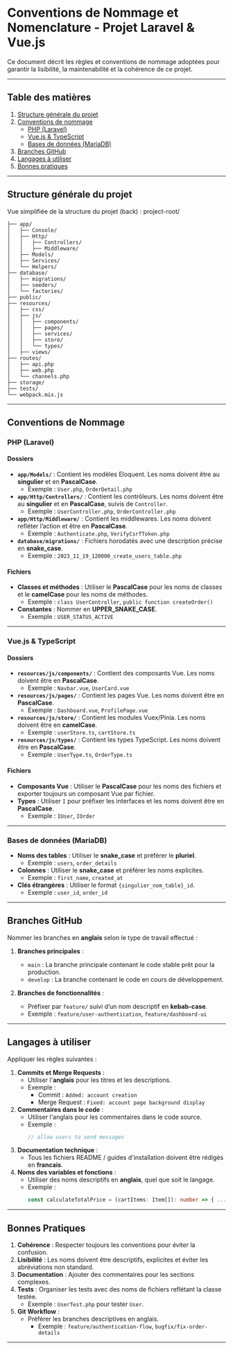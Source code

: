 # Conventions de Nommage et Nomenclature - Projet Laravel & Vue.js

Ce document décrit les règles et conventions de nommage adoptées pour garantir la lisibilité, la maintenabilité et la cohérence de ce projet.

---

## Table des matières
1. [Structure générale du projet](#structure-générale-du-projet)
2. [Conventions de nommage](#conventions-de-nommage)
    - [PHP (Laravel)](#php-laravel)
    - [Vue.js & TypeScript](#vuejs--typescript)
    - [Bases de données (MariaDB)](#bases-de-données-mariadb)
3. [Branches GitHub](#branches-github)
4. [Langages à utiliser](#langages-à-utiliser)
5. [Bonnes pratiques](#bonnes-pratiques)

---

## Structure générale du projet

Vue simplifiée de la structure du projet (back) :
project-root/
```
├── app/
│   ├── Console/
│   ├── Http/
│   │   ├── Controllers/
│   │   ├── Middleware/
│   ├── Models/
│   ├── Services/
│   └── Helpers/
├── database/
│   ├── migrations/
│   ├── seeders/
│   └── factories/
├── public/
├── resources/
│   ├── css/
│   ├── js/
│   │   ├── components/
│   │   ├── pages/
│   │   ├── services/
│   │   ├── store/
│   │   └── types/
│   ├── views/
├── routes/
│   ├── api.php
│   ├── web.php
│   └── channels.php
├── storage/
├── tests/
└── webpack.mix.js
```


---

## Conventions de Nommage

### PHP (Laravel)

#### Dossiers
- **`app/Models/`** : Contient les modèles Eloquent. Les noms doivent être au **singulier** et en **PascalCase**.
  - Exemple : `User.php`, `OrderDetail.php`
- **`app/Http/Controllers/`** : Contient les contrôleurs. Les noms doivent être au **singulier** et en **PascalCase**, suivis de `Controller`.
  - Exemple : `UserController.php`, `OrderController.php`
- **`app/Http/Middleware/`** : Contient les middlewares. Les noms doivent refléter l’action et être en **PascalCase**.
  - Exemple : `Authenticate.php`, `VerifyCsrfToken.php`
- **`database/migrations/`** : Fichiers horodatés avec une description précise en **snake_case**.
  - Exemple : `2023_11_19_120000_create_users_table.php`

#### Fichiers
- **Classes et méthodes** : Utiliser le **PascalCase** pour les noms de classes et le **camelCase** pour les noms de méthodes.
  - Exemple : `class UserController`, `public function createOrder()`
- **Constantes** : Nommer en **UPPER_SNAKE_CASE**.
  - Exemple : `USER_STATUS_ACTIVE`

---

### Vue.js & TypeScript

#### Dossiers
- **`resources/js/components/`** : Contient des composants Vue. Les noms doivent être en **PascalCase**.
  - Exemple : `Navbar.vue`, `UserCard.vue`
- **`resources/js/pages/`** : Contient les pages Vue. Les noms doivent être en **PascalCase**.
  - Exemple : `Dashboard.vue`, `ProfilePage.vue`
- **`resources/js/store/`** : Contient les modules Vuex/Pinia. Les noms doivent être en **camelCase**.
  - Exemple : `userStore.ts`, `cartStore.ts`
- **`resources/js/types/`** : Contient les types TypeScript. Les noms doivent être en **PascalCase**.
  - Exemple : `UserType.ts`, `OrderType.ts`

#### Fichiers
- **Composants Vue** : Utiliser le **PascalCase** pour les noms des fichiers et exporter toujours un composant Vue par fichier.
- **Types** : Utiliser `I` pour préfixer les interfaces et les noms doivent être en **PascalCase**.
  - Exemple : `IUser`, `IOrder`

---

### Bases de données (MariaDB)

- **Noms des tables** : Utiliser le **snake_case** et préférer le **pluriel**.
  - Exemple : `users`, `order_details`
- **Colonnes** : Utiliser le **snake_case** et préférer les noms explicites.
  - Exemple : `first_name`, `created_at`
- **Clés étrangères** : Utiliser le format `{singulier_nom_table}_id`.
  - Exemple : `user_id`, `order_id`

---

## Branches GitHub

Nommer les branches en **anglais** selon le type de travail effectué :

1. **Branches principales** :
   - `main` : La branche principale contenant le code stable prêt pour la production.
   - `develop` : La branche contenant le code en cours de développement.

2. **Branches de fonctionnalités** :
   - Préfixer par `feature/` suivi d’un nom descriptif en **kebab-case**.
   - Exemple : `feature/user-authentication`, `feature/dashboard-ui`

---

## Langages à utiliser

Appliquer les règles suivantes :

1. **Commits et Merge Requests** :
   - Utiliser l'**anglais** pour les titres et les descriptions.
   - Exemple : 
     - Commit : `Added: account creation`
     - Merge Request : `Fixed: account page background display`
2. **Commentaires dans le code** :
   - Utiliser l'anglais pour les commentaires dans le code source.
   - Exemple : 
     ```php
     // allow users to send messages
     ```
3. **Documentation technique** :
   - Tous les fichiers README / guides d'installation doivent être rédigés en **francais**.
4. **Noms des variables et fonctions** :
   - Utiliser des noms descriptifs en **anglais**, quel que soit le langage.
   - Exemple : 
     ```typescript
     const calculateTotalPrice = (cartItems: Item[]): number => { ... }
     ```

---

## Bonnes Pratiques

1. **Cohérence** : Respecter toujours les conventions pour éviter la confusion.
2. **Lisibilité** : Les noms doivent être descriptifs, explicites et éviter les abréviations non standard.
3. **Documentation** : Ajouter des commentaires pour les sections complexes.
4. **Tests** : Organiser les tests avec des noms de fichiers reflétant la classe testée.
   - Exemple : `UserTest.php` pour tester `User`.
5. **Git Workflow** :
   - Préférer les branches descriptives en anglais.
     - Exemple : `feature/authentication-flow`, `bugfix/fix-order-details`

---
